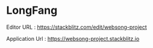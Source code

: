 # LongFang

Editor URL :
https://stackblitz.com/edit/websong-project

Application Url :
https://websong-project.stackblitz.io

